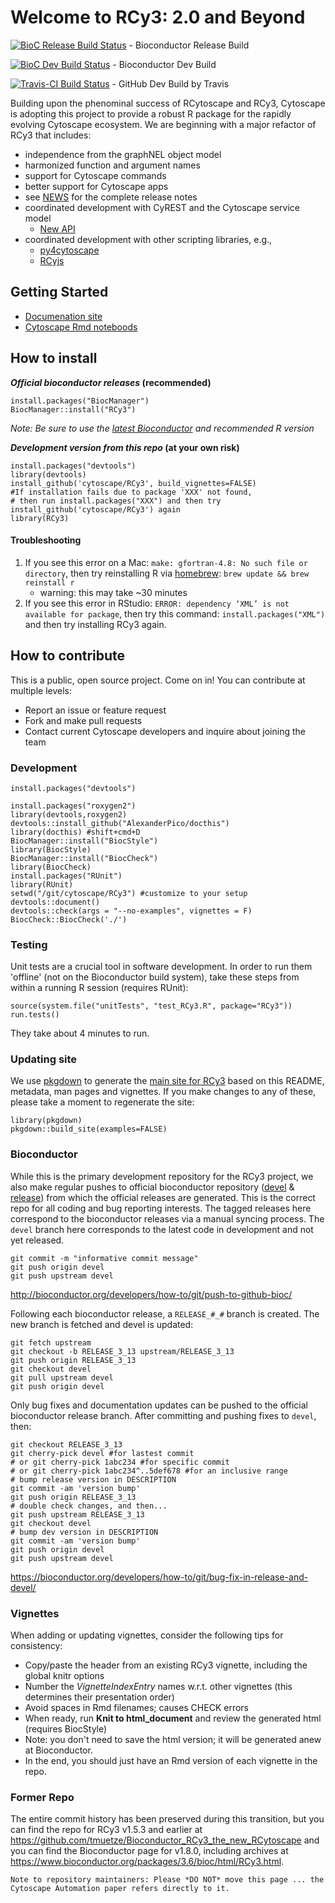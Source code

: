 # Welcome to RCy3: 2.0 and Beyond

[![BioC Release Build Status](http://bioconductor.org/shields/build/release/bioc/RCy3.svg)](http://bioconductor.org/checkResults/release/bioc-LATEST/RCy3/) - Bioconductor Release Build

[![BioC Dev Build Status](http://bioconductor.org/shields/build/devel/bioc/RCy3.svg)](http://bioconductor.org/checkResults/devel/bioc-LATEST/RCy3/) - Bioconductor Dev Build

[![Travis-CI Build Status](https://travis-ci.org/cytoscape/RCy3.svg?branch=devel)](https://travis-ci.org/cytoscape/RCy3) - GitHub Dev Build by Travis

Building upon the phenominal success of RCytoscape and RCy3, Cytoscape is adopting 
this project to provide a robust R package for the rapidly evolving Cytoscape 
ecosystem. We are beginning with a major refactor of RCy3 that includes:

* independence from the graphNEL object model
* harmonized function and argument names
* support for Cytoscape commands
* better support for Cytoscape apps
* see [NEWS](https://github.com/cytoscape/RCy3/blob/devel/NEWS) for the complete release notes
* coordinated development with CyREST and the Cytoscape service model
  * [New API](https://github.com/cytoscape/cyREST/issues?utf8=✓&q=milestone%3A*+label%3A%22new+API%22+is%3A*)
* coordinated development with other scripting libraries, e.g., 
  * [py4cytoscape](https://github.com/cytoscape/py4cytoscape)
  * [RCyjs](http://bioconductor.org/packages/release/bioc/html/RCyjs.html)

## Getting Started
 * [Documenation site](http://cytoscape.org/RCy3/index.html) 
 * [Cytoscape Rmd noteboods](https://cytoscape.org/cytoscape-automation/for-scripters/R/notebooks/)
 
## How to install
**_Official bioconductor releases_ (recommended)**
```
install.packages("BiocManager")
BiocManager::install("RCy3")
```
*Note: Be sure to use the [latest Bioconductor](https://www.bioconductor.org/install/) and recommended R version*  

**_Development version from this repo_ (at your own risk)**
```
install.packages("devtools")
library(devtools)
install_github('cytoscape/RCy3', build_vignettes=FALSE)
#If installation fails due to package 'XXX' not found,
# then run install.packages("XXX") and then try install_github('cytoscape/RCy3') again
library(RCy3)
```

#### Troubleshooting
1. If you see this error on a Mac: ```make: gfortran-4.8: No such file or directory```, then try reinstalling R via [homebrew](https://brew.sh/): ```brew update && brew reinstall r```
   * warning: this may take ~30 minutes
2. If you see this error in RStudio: ```ERROR: dependency ‘XML’ is not available for package```, then try this command: ```install.packages("XML")``` and then try installing RCy3 again.

## How to contribute
This is a public, open source project. Come on in! You can contribute at multiple levels:

* Report an issue or feature request
* Fork and make pull requests
* Contact current Cytoscape developers and inquire about joining the team

### Development
```
install.packages("devtools")

install.packages("roxygen2") 
library(devtools,roxygen2)
devtools::install_github("AlexanderPico/docthis")
library(docthis) #shift+cmd+D 
BiocManager::install("BiocStyle")
library(BiocStyle)
BiocManager::install("BiocCheck")
library(BiocCheck)
install.packages("RUnit")
library(RUnit)
setwd("/git/cytoscape/RCy3") #customize to your setup
devtools::document()
devtools::check(args = "--no-examples", vignettes = F)
BiocCheck::BiocCheck('./')
```

### Testing
Unit tests are a crucial tool in software development.
In order to run them 'offline' (not on the Bioconductor build system),
take these steps from within a running R session (requires RUnit):

```
source(system.file("unitTests", "test_RCy3.R", package="RCy3"))
run.tests()
```

They take about 4 minutes to run.


### Updating site
We use [pkgdown](https://pkgdown.r-lib.org/) to generate the [main site for RCy3](http://cytoscape.org/RCy3/index.html) based on this README, metadata, man pages and vignettes. If you make changes to any of these, please take a moment to regenerate the site:
```
library(pkgdown)
pkgdown::build_site(examples=FALSE)
```


### Bioconductor
While this is the primary development repository for the RCy3 project, we also make regular pushes to official bioconductor repository ([devel](http://bioconductor.org/packages/devel/bioc/html/RCy3.html) & [release](http://bioconductor.org/packages/release/bioc/html/RCy3.html)) from which the official releases are generated. This is the correct repo for all coding and bug reporting interests. The tagged releases here correspond to the bioconductor releases via a manual syncing process. The `devel` branch here corresponds to the latest code in development and not yet released. 

```
git commit -m "informative commit message"
git push origin devel
git push upstream devel
```
http://bioconductor.org/developers/how-to/git/push-to-github-bioc/

Following each bioconductor release, a `RELEASE_#_#` branch is created. The new branch is fetched and devel is updated:

```
git fetch upstream
git checkout -b RELEASE_3_13 upstream/RELEASE_3_13
git push origin RELEASE_3_13
git checkout devel
git pull upstream devel
git push origin devel
```

Only bug fixes and documentation updates can be pushed to the official bioconductor release branch. After committing and pushing fixes to `devel`, then:

```
git checkout RELEASE_3_13
git cherry-pick devel #for lastest commit
# or git cherry-pick 1abc234 #for specific commit
# or git cherry-pick 1abc234^..5def678 #for an inclusive range
# bump release version in DESCRIPTION
git commit -am 'version bump'
git push origin RELEASE_3_13
# double check changes, and then...
git push upstream RELEASE_3_13
git checkout devel
# bump dev version in DESCRIPTION
git commit -am 'version bump'
git push origin devel
git push upstream devel
```

https://bioconductor.org/developers/how-to/git/bug-fix-in-release-and-devel/

### Vignettes
When adding or updating vignettes, consider the following tips for consistency:
* Copy/paste the header from an existing RCy3 vignette, including the global knitr options
* Number the *VignetteIndexEntry* names w.r.t. other vignettes (this determines their presentation order)
* Avoid spaces in Rmd filenames; causes CHECK errors
* When ready, run **Knit to html_document** and review the generated html (requires BiocStyle)
* Note: you don't need to save the html version; it will be generated anew at Bioconductor.
* In the end, you should just have an Rmd version of each vignette in the repo.

### Former Repo
The entire commit history has been preserved during this transition, but you can find the repo for RCy3 v1.5.3 and earlier
at https://github.com/tmuetze/Bioconductor_RCy3_the_new_RCytoscape and you can find the Bioconductor
page for v1.8.0, including archives at https://www.bioconductor.org/packages/3.6/bioc/html/RCy3.html.

```Note to repository maintainers: Please *DO NOT* move this page ... the Cytoscape Automation paper refers directly to it.```
